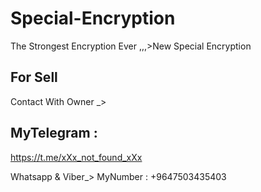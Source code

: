 # Special-Encryption
The Strongest Encryption Ever ,,,>New Special Encryption 

## For Sell 

Contact With Owner _>

## MyTelegram : 
https://t.me/xXx_not_found_xXx

Whatsapp & Viber_>
MyNumber : +9647503435403
